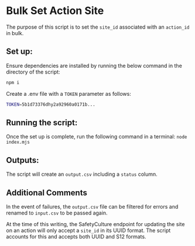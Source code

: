 # Bulk Set Action Site

The purpose of this script is to set the `site_id` associated with an `action_id` in bulk.

## Set up:

Ensure dependencies are installed by running the below command in the directory of the script:

```bash
npm i
```

Create a .env file with a `TOKEN` parameter as follows:

```bash
TOKEN=5b1d73376dhy2a92960a0171b...
```

## Running the script:

Once the set up is complete, run the following command in a terminal:
`node index.mjs`

## Outputs:

The script will create an `output.csv` including a `status` column.

## Additional Comments

In the event of failures, the `output.csv` file can be filtered for errors and renamed to `input.csv` to be passed again.

At the time of this writing, the SafetyCulture endpoint for updating the site on an action will only accept a `site_id` in its UUID format. The script accounts for this and accepts both UUID and S12 formats.
